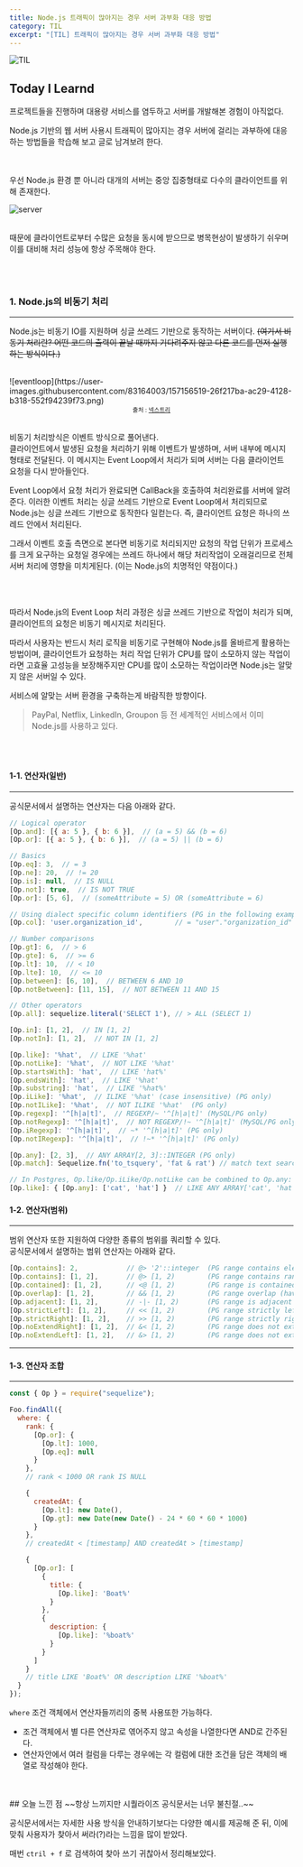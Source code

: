 ```yaml
---
title: Node.js 트래픽이 많아지는 경우 서버 과부화 대응 방법
category: TIL
excerpt: "[TIL] 트래픽이 많아지는 경우 서버 과부화 대응 방법"
---
```


![TIL](https://user-images.githubusercontent.com/83164003/157039191-32141e02-51fe-4d34-abeb-02bb8f897dde.jpeg)
## Today I Learnd

프로젝트들을 진행하며 대용량 서비스를 염두하고 서버를 개발해본 경험이 아직없다.

Node.js 기반의 웹 서버 사용시 트래픽이 많아지는 경우 서버에 걸리는 과부하에 대응 하는 방법들을 학습해 보고 글로 남겨보려 한다.

<br>
<br>
우선 Node.js 환경 뿐 아니라 대개의 서버는 중앙 집중형태로 다수의 클라이언트를 위해 존재한다.

![server](https://user-images.githubusercontent.com/83164003/157154569-5c971607-3357-424a-a2d4-e4511c353ecf.png)
<br>
<br>

때문에 클라이언트로부터 수많은 요청을 동시에 받으므로 병목현상이 발생하기 쉬우며 이를 대비해 처리 성능에 항상 주목해야 한다.

<br>
<br>

### 1. Node.js의 비동기 처리
---
Node.js는 비동기 IO를 지원하며 싱글 쓰레드 기반으로 동작하는 서버이다. ~~(여기서 비동기 처리란? 어떤 코드의 출력이 끝날 때까지 기다려주지 않고 다른 코드를 먼저 실행하는 방식이다.)~~

<br>
![eventloop](https://user-images.githubusercontent.com/83164003/157156519-26f217ba-ac29-4128-b318-552f94239f73.png)
<center><span style="font-size: 0.75em;">출처 : <a href="https://www.nextree.co.kr/p7292/" target="_blank">넥스트리</a></span></center><br>

비동기 처리방식은 이벤트 방식으로 풀어낸다.<br>
클라이언트에서 발생된 요청을 처리하기 위해 이벤트가 발생하며, 서버 내부에 메시지 형태로 전달된다. 이 메시지는 Event Loop에서 처리가 되며 서버는 다음 클라이언트 요청을 다시 받아들인다.

Event Loop에서 요청 처리가 완료되면 CallBack을 호출하여 처리완료를 서버에 알려준다. 이러한 이벤트 처리는 싱글 쓰레드 기반으로 Event Loop에서 처리되므로 Node.js는 싱글 쓰레드 기반으로 동작한다 일컫는다. 즉, 클라이언트 요청은 하나의 쓰레드 안에서 처리된다. 

그래서 이벤트 호출 측면으로 본다면 비동기로 처리되지만 요청의 작업 단위가 프로세스를 크게 요구하는 요청일 경우에는 쓰레드 하나에서 해당 처리작업이 오래걸리므로 전체 서버 처리에 영향을 미치게된다. (이는 Node.js의 치명적인 약점이다.)

<br>
<br>

따라서 Node.js의 Event Loop 처리 과정은 싱글 쓰레드 기반으로 작업이 처리가 되며, 클라이언트의 요청은 비동기 메시지로 처리된다.

따라서 사용자는 반드시 처리 로직을 비동기로 구현해야 Node.js를 올바르게 활용하는 방법이며, 클라이언트가 요청하는 처리 작업 단위가 CPU를 많이 소모하지 않는 작업이라면 고효율 고성능을 보장해주지만 CPU를 많이 소모하는 작업이라면 Node.js는 알맞지 않은 서버일 수 있다. 

서비스에 알맞는 서버 환경을 구축하는게 바람직한 방향이다.

> PayPal, Netflix, LinkedIn, Groupon 등 전 세계적인 서비스에서 이미 Node.js를 사용하고 있다.

<br>
<br>

#### 1-1. 연산자(일반)
---

공식문서에서 설명하는 연산자는 다음 아래와 같다.

```js
// Logical operator
[Op.and]: [{ a: 5 }, { b: 6 }],  // (a = 5) && (b = 6)
[Op.or]: [{ a: 5 }, { b: 6 }],  // (a = 5) || (b = 6)

// Basics
[Op.eq]: 3,  // = 3
[Op.ne]: 20,  // != 20
[Op.is]: null,  // IS NULL
[Op.not]: true,  // IS NOT TRUE
[Op.or]: [5, 6],  // (someAttribute = 5) OR (someAttribute = 6)

// Using dialect specific column identifiers (PG in the following example):
[Op.col]: 'user.organization_id',        // = "user"."organization_id"

// Number comparisons
[Op.gt]: 6,  // > 6
[Op.gte]: 6,  // >= 6
[Op.lt]: 10,  // < 10
[Op.lte]: 10,  // <= 10
[Op.between]: [6, 10],  // BETWEEN 6 AND 10
[Op.notBetween]: [11, 15],  // NOT BETWEEN 11 AND 15

// Other operators
[Op.all]: sequelize.literal('SELECT 1'), // > ALL (SELECT 1)

[Op.in]: [1, 2],  // IN [1, 2]
[Op.notIn]: [1, 2],  // NOT IN [1, 2]

[Op.like]: '%hat',  // LIKE '%hat'
[Op.notLike]: '%hat',  // NOT LIKE '%hat'
[Op.startsWith]: 'hat',  // LIKE 'hat%'
[Op.endsWith]: 'hat',  // LIKE '%hat'
[Op.substring]: 'hat',  // LIKE '%hat%'
[Op.iLike]: '%hat',  // ILIKE '%hat' (case insensitive) (PG only)
[Op.notILike]: '%hat',  // NOT ILIKE '%hat'  (PG only)
[Op.regexp]: '^[h|a|t]',  // REGEXP/~ '^[h|a|t]' (MySQL/PG only)
[Op.notRegexp]: '^[h|a|t]',  // NOT REGEXP/!~ '^[h|a|t]' (MySQL/PG only)
[Op.iRegexp]: '^[h|a|t]',  // ~* '^[h|a|t]' (PG only)
[Op.notIRegexp]: '^[h|a|t]',  // !~* '^[h|a|t]' (PG only)

[Op.any]: [2, 3],  // ANY ARRAY[2, 3]::INTEGER (PG only)
[Op.match]: Sequelize.fn('to_tsquery', 'fat & rat') // match text search for strings 'fat' and 'rat' (PG only)

// In Postgres, Op.like/Op.iLike/Op.notLike can be combined to Op.any:
[Op.like]: { [Op.any]: ['cat', 'hat'] }  // LIKE ANY ARRAY['cat', 'hat']
```
#### 1-2. 연산자(범위)
---

범위 연산자 또한 지원하여 다양한 종류의 범위를 쿼리할 수 있다.<br> 
공식문서에서 설명하는 범위 연산자는 아래와 같다.

```js
[Op.contains]: 2,            // @> '2'::integer  (PG range contains element operator)
[Op.contains]: [1, 2],       // @> [1, 2)        (PG range contains range operator)
[Op.contained]: [1, 2],      // <@ [1, 2)        (PG range is contained by operator)
[Op.overlap]: [1, 2],        // && [1, 2)        (PG range overlap (have points in common) operator)
[Op.adjacent]: [1, 2],       // -|- [1, 2)       (PG range is adjacent to operator)
[Op.strictLeft]: [1, 2],     // << [1, 2)        (PG range strictly left of operator)
[Op.strictRight]: [1, 2],    // >> [1, 2)        (PG range strictly right of operator)
[Op.noExtendRight]: [1, 2],  // &< [1, 2)        (PG range does not extend to the right of operator)
[Op.noExtendLeft]: [1, 2],   // &> [1, 2)        (PG range does not extend to the left of operator)
```

---

#### 1-3. 연산자 조합
---

```js
const { Op } = require("sequelize");

Foo.findAll({
  where: {
    rank: {
      [Op.or]: {
        [Op.lt]: 1000,
        [Op.eq]: null
      }
    },
    // rank < 1000 OR rank IS NULL

    {
      createdAt: {
        [Op.lt]: new Date(),
        [Op.gt]: new Date(new Date() - 24 * 60 * 60 * 1000)
      }
    },
    // createdAt < [timestamp] AND createdAt > [timestamp]

    {
      [Op.or]: [
        {
          title: {
            [Op.like]: 'Boat%'
          }
        },
        {
          description: {
            [Op.like]: '%boat%'
          }
        }
      ]
    }
    // title LIKE 'Boat%' OR description LIKE '%boat%'
  }
});
```

`where` 조건 객체에서 연산자들끼리의 중복 사용또한 가능하다.<br>
- 조건 객체에서 별 다른 연산자로 엮어주지 않고 속성을 나열한다면 AND로 간주된다.
- 연산자안에서 여러 컬럼을 다루는 경우에는 각 컬럼에 대한 조건을 담은 객체의 배열로 작성해야 한다.


<br>
<br>
## 오늘 느낀 점
~~항상 느끼지만 시퀄라이즈 공식문서는 너무 불친절..~~

공식문서에서는 자세한 사용 방식을 안내하기보다는 다양한 예시를 제공해 준 뒤, 이에 맞춰 사용자가 찾아서 써라(?)라는 느낌을 많이 받았다.

매번 `ctril + f` 로 검색하여 찾아 쓰기 귀찮아서 정리해보았다.
	
<br>
<br>
